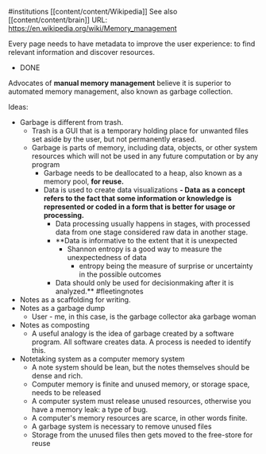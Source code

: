#institutions [[content/content/Wikipedia]]
See also [[content/content/brain]]
URL: https://en.wikipedia.org/wiki/Memory_management

Every page needs to have metadata to improve the user experience: to find relevant information and discover resources. 
- DONE

Advocates of **manual memory management** believe it is superior to automated memory management, also known as garbage collection.

Ideas: 
- Garbage is different from trash. 
	- Trash is a GUI that is a temporary holding place for unwanted files set aside by the user, but not permanently erased. 
	- Garbage is parts of memory, including data, objects, or other system resources which will not be used in any future computation or by any program
		- Garbage needs to be deallocated to a heap, also known as a memory pool, **for reuse.** 
		- Data is used to create data visualizations
		**- Data as a concept refers to the fact that some information or knowledge is represented or coded in a form that is better for usage or processing.** 
			- Data processing usually happens in stages, with processed data from one stage considered raw data in another stage. 
			- **Data is informative to the extent that it is unexpected 
				- Shannon entropy is a good way to measure the unexpectedness of data
					- entropy being the measure of surprise or uncertainty in the possible outcomes
			- Data should only be used for decisionmaking after it is analyzed.** 
#fleetingnotes 
- Notes as a scaffolding for writing.
- Notes as a garbage dump
	- User - me, in this case, is the garbage collector aka garbage woman
- Notes as composting 
	- A useful analogy is the idea of garbage created by a software program. All software creates data. A process is needed to identify this. 
- Notetaking system as a computer memory system
	- A note system should be lean, but the notes themselves should be dense and rich.
	- Computer memory is finite and unused memory, or storage space, needs to be released 
	- A computer system must release unused resources, otherwise you have a memory leak: a type of bug. 
	- A computer's memory resources are scarce, in other words finite. 
	- A garbage system is necessary to remove unused files
	- Storage from the unused files then gets moved to the free-store for reuse


